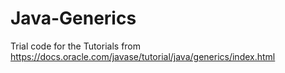 # Java-Generics

Trial code for the Tutorials from https://docs.oracle.com/javase/tutorial/java/generics/index.html
